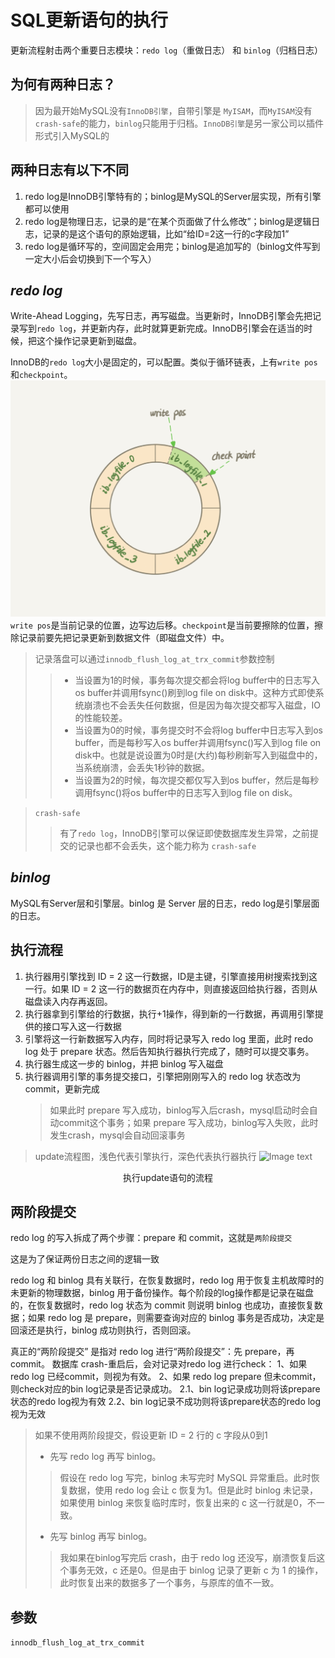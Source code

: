 # SQL更新语句的执行

更新流程射击两个重要日志模块：```redo log```（重做日志） 和 ```binlog```（归档日志）
## 为何有两种日志？
> 因为最开始MySQL没有```InnoDB引擎```，自带引擎是 ```MyISAM```，而```MyISAM```没有```crash-safe```的能力，```binlog```只能用于归档。```InnoDB引擎```是另一家公司以插件形式引入MySQL的
> 
## 两种日志有以下不同
1. redo log是InnoDB引擎特有的；binlog是MySQL的Server层实现，所有引擎都可以使用
2. redo log是物理日志，记录的是“在某个页面做了什么修改”；binlog是逻辑日志，记录的是这个语句的原始逻辑，比如“给ID=2这一行的c字段加1”
3. redo log是循环写的，空间固定会用完；binlog是追加写的（binlog文件写到一定大小后会切换到下一个写入）


## *redo log*

Write-Ahead Logging，先写日志，再写磁盘。当更新时，InnoDB引擎会先把记录写到```redo log```，并更新内存，此时就算更新完成。InnoDB引擎会在适当的时候，把这个操作记录更新到磁盘。
    
InnoDB的```redo log```大小是固定的，可以配置。类似于循环链表，上有```write pos```和```checkpoint```。
![Image text](../../../picture/sql/mysql/base/16a7950217b3f0f4ed02db5db59562a7.webp)
```write pos```是当前记录的位置，边写边后移。```checkpoint```是当前要擦除的位置，擦除记录前要先把记录更新到数据文件（即磁盘文件）中。

> 记录落盘可以通过```innodb_flush_log_at_trx_commit```参数控制
>> * 当设置为1的时候，事务每次提交都会将log buffer中的日志写入os buffer并调用fsync()刷到log file on disk中。这种方式即使系统崩溃也不会丢失任何数据，但是因为每次提交都写入磁盘，IO的性能较差。
>> * 当设置为0的时候，事务提交时不会将log buffer中日志写入到os buffer，而是每秒写入os buffer并调用fsync()写入到log file on disk中。也就是说设置为0时是(大约)每秒刷新写入到磁盘中的，当系统崩溃，会丢失1秒钟的数据。
>> * 当设置为2的时候，每次提交都仅写入到os buffer，然后是每秒调用fsync()将os buffer中的日志写入到log file on disk。

> ```crash-safe```
>> 有了```redo log```，InnoDB引擎可以保证即使数据库发生异常，之前提交的记录也都不会丢失，这个能力称为 ```crash-safe```

## *binlog*

MySQL有Server层和引擎层。binlog 是 Server 层的日志，redo log是引擎层面的日志。

## 执行流程

1. 执行器用引擎找到 ID = 2 这一行数据，ID是主键，引擎直接用树搜索找到这一行。如果 ID = 2 这一行的数据页在内存中，则直接返回给执行器，否则从磁盘读入内存再返回。
2. 执行器拿到引擎给的行数据，执行+1操作，得到新的一行数据，再调用引擎提供的接口写入这一行数据
3. 引擎将这一行新数据写入内存，同时将记录写入 redo log 里面，此时 redo log 处于 prepare 状态。然后告知执行器执行完成了，随时可以提交事务。
4. 执行器生成这一步的 binlog，并把 binlog 写入磁盘
5. 执行器调用引擎的事务提交接口，引擎把刚刚写入的 redo log 状态改为 commit，更新完成
    > 如果此时 prepare 写入成功，binlog写入后crash，mysql启动时会自动commit这个事务；如果 prepare 写入成功，binlog写入失败，此时发生crash，mysql会自动回滚事务

> update流程图，浅色代表引擎执行，深色代表执行器执行
> ![Image text](../../../picture/sql/mysql/base/2e5bff4910ec189fe1ee6e2ecc7b4bbe.webp)
<p style="text-align: center;">执行update语句的流程</p>

## 两阶段提交

redo log 的写入拆成了两个步骤：prepare 和 commit，这就是```两阶段提交```

这是为了保证两份日志之间的逻辑一致

redo log 和 binlog 具有关联行，在恢复数据时，redo log 用于恢复主机故障时的未更新的物理数据，binlog 用于备份操作。每个阶段的log操作都是记录在磁盘的，在恢复数据时，redo log 状态为 commit 则说明 binlog 也成功，直接恢复数据；如果 redo log 是 prepare，则需要查询对应的 binlog 事务是否成功，决定是回滚还是执行，binlog 成功则执行，否则回滚。

真正的“两阶段提交” 是指对 redo log 进行“两阶段提交”：先 prepare，再commit。 数据库 crash-重启后，会对记录对redo log 进行check： 1、如果 redo log 已经commit，则视为有效。 2、如果 redo log prepare 但未commit，则check对应的bin log记录是否记录成功。 2.1、bin log记录成功则将该prepare状态的redo log视为有效 2.2、bin log记录不成功则将该prepare状态的redo log视为无效

> 如果不使用两阶段提交，假设更新 ID = 2 行的 c 字段从0到1
> - 先写 redo log 再写 binlog。
>> 假设在 redo log 写完，binlog 未写完时 MySQL 异常重启。此时恢复数据，使用 redo log 会让 c 恢复为1。但是此时 binlog 未记录，如果使用 binlog 来恢复临时库时，恢复出来的 c 这一行就是0，不一致。
> - 先写 binlog 再写 binlog。
>> 我如果在binlog写完后 crash，由于 redo log 还没写，崩溃恢复后这个事务无效，c 还是0。但是由于 binlog 记录了更新 c 为 1 的操作，此时恢复出来的数据多了一个事务，与原库的值不一致。

## 参数

```innodb_flush_log_at_trx_commit```